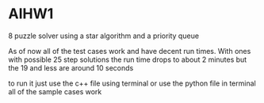 AIHW1
=====

8 puzzle solver using a star algorithm and a priority queue

As of now all of the test cases work and have decent run times. With ones with possible 25 step solutions the run time drops to about 2 minutes but the 19 and less are around 10 seconds

to run it just use the c++ file using terminal or use the python file in terminal 
all of the sample cases work